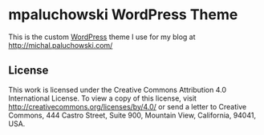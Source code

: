 mpaluchowski WordPress Theme
============================

This is the custom [WordPress](http://www.wordpress.org/) theme I use for my blog at http://michal.paluchowski.com/

License
-------

This work is licensed under the Creative Commons Attribution 4.0 International License. To view a copy of this license, visit http://creativecommons.org/licenses/by/4.0/ or send a letter to Creative Commons, 444 Castro Street, Suite 900, Mountain View, California, 94041, USA.